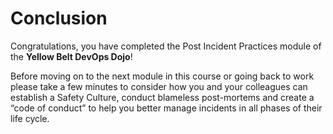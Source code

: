 # Conclusion

Congratulations, you have completed the Post Incident Practices module of the **Yellow Belt DevOps Dojo**!

Before moving on to the next module in this course or going back to work please take a few minutes to consider how you and your colleagues can establish a Safety Culture, conduct blameless post-mortems and create a “code of conduct” to help you better manage incidents in all phases of their life cycle.
